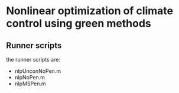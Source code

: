 # Nonlinear optimization of climate control using green methods

## Runner scripts
the runner scripts are:
- nlpUnconNoPen.m
- nlpNoPen.m
- nlpMSPen.m
